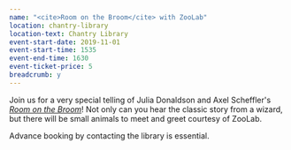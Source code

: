 ```yaml
---
name: "<cite>Room on the Broom</cite> with ZooLab"
location: chantry-library
location-text: Chantry Library
event-start-date: 2019-11-01
event-start-time: 1535
event-end-time: 1630
event-ticket-price: 5
breadcrumb: y
---
```


Join us for a very special telling of Julia Donaldson and Axel Scheffler's [<cite>Room on the Broom</cite>](https://suffolk.spydus.co.uk/cgi-bin/spydus.exe/ENQ/OPAC/BIBENQ?BRN=2128789)! Not only can you hear the classic story from a wizard, but there will be small animals to meet and greet courtesy of ZooLab.

Advance booking by contacting the library is essential.

